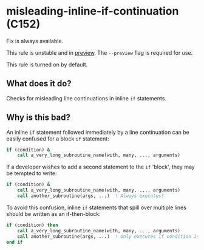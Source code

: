# misleading-inline-if-continuation (C152)
Fix is always available.

This rule is unstable and in [preview](../preview.md). The `--preview` flag is required for use.

This rule is turned on by default.

## What does it do?
Checks for misleading line continuations in inline `if` statements.

## Why is this bad?
An inline `if` statement followed immediately by a line continuation
can be easily confused for a block `if` statement:

```f90
if (condition) &
    call a_very_long_subroutine_name(with, many, ..., arguments)
```

If a developer wishes to add a second statement to the `if` 'block',
they may be tempted to write:

```f90
if (condition) &
    call a_very_long_subroutine_name(with, many, ..., arguments)
    call another_subroutine(args, ...)  ! Always executes!
```

To avoid this confusion, inline `if` statements that spill over multiple
lines should be written as an if-then-block:

```f90
if (condition) then
    call a_very_long_subroutine_name(with, many, ..., arguments)
    call another_subroutine(args, ...)  ! Only executes if condition is true
end if
```
